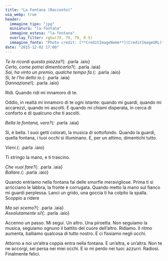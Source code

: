 ```yaml
---
title: "La Fontana (Racconto)"
usa_webp: true
header:
  immagine_tipo: "jpg"
  miniatura: "la-fontana"
  immagine_estesa: "la-fontana"
  overlay_filter: rgba(79, 79, 79, 0.5)
  immagine_fonte: "Photo credit: [**CreditImageNome**](CreditImageURL)"
date: "2015-12-02 17:00"
---
```


_Te la ricordi questa piazza?_{: .parla .iaio}<br />
_Certo, come potrei dimenticarla?_{: .parla .iaia}<br />
_Sai, ha vinto un premio, qualche tempo fa._{: .parla .iaio}<br />
_Sì, te l’ho detto io._{: .parla .iaia}<br />
_Dannazione!_{: .parla .iaio}<br />

Ridi. Quando ridi mi innamoro di te.

Oddio, in realtà mi innamoro di te ogni istante: quando mi guardi, quando mi accarezzi, quando mi ascolti. E quando mi chiami disperata, in cerca di conforto e di qualcuno che ti ascolti.

_Bella la fontana, vero?_{: .parla .iaia}

Sì, è bella. I suoi getti colorati, la musica di sottofondo. Quando la guardi, quella fontana, i tuoi occhi si illuminano. E, per un attimo, dimentichi tutto.

_Vieni._{: .parla .iaio}

Ti stringo la mano, e ti trascino.

_Che vuoi fare?_{: .parla .iaia}<br />
_Ballare._{: .parla .iaio}

Quando entriamo nella fontana fai delle smorfie meravigliose. Prima ti si arricciano le labbra, la fronte è corrugata. Quando metto la mano sul fianco mi guardi perplessa. Lanci un grido, una goccia ti ha colpito la spalla. Scoppio a ridere

_Ma sei scemo?_{: .parla .iaia}<br />
_Assolutamente sì!_{: .parla .iaio}

Accenno un passo. Mi segui. Un altro. Una piroetta. Non seguiamo la musica, seguiamo ognuno il battito del cuore dell’altro. Ridiamo. Il ritmo aumenta, balliamo qualcosa di tutto nostro. E ci fissiamo negli occhi.

Attorno a noi un’altra coppia entra nella fontana. E un’altra, e un’altra. Non te ne accorgi, sei persa nei miei occhi. E io mi perdo nei tuoi: azzurri. Radiosi. Finalmente felici.

